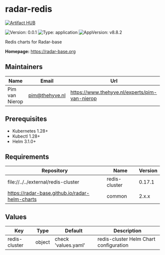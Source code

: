 

# radar-redis
[![Artifact HUB](https://img.shields.io/endpoint?url=https://artifacthub.io/badge/repository/radar-redis)](https://artifacthub.io/packages/helm/radar-base/radar-redis)

![Version: 0.0.1](https://img.shields.io/badge/Version-0.0.1-informational?style=flat-square) ![Type: application](https://img.shields.io/badge/Type-application-informational?style=flat-square) ![AppVersion: v8.8.2](https://img.shields.io/badge/AppVersion-v8.8.2-informational?style=flat-square)

Redis charts for Radar-base

**Homepage:** <https://radar-base.org>

## Maintainers

| Name | Email | Url |
| ---- | ------ | --- |
| Pim van Nierop | <pim@thehyve.nl> | <https://www.thehyve.nl/experts/pim-van-nierop> |

## Prerequisites
* Kubernetes 1.28+
* Kubectl 1.28+
* Helm 3.1.0+

## Requirements

| Repository | Name | Version |
|------------|------|---------|
| file://../../external/redis-cluster | redis-cluster | 0.17.1 |
| https://radar-base.github.io/radar-helm-charts | common | 2.x.x |

## Values

| Key | Type | Default | Description |
|-----|------|---------|-------------|
| redis-cluster | object | check 'values.yaml' | redis-cluster Helm Chart configuration |
